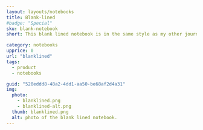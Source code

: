 ```yaml
---
layout: layouts/notebooks
title: Blank-lined
#badge: "Special"
sku: blank-notebook
short: This blank lined notebook is in the same style as my other journals making a nice addition to the set for free thoughts or overflow.

category: notebooks
upprice: 0
url: "blanklined"
tags: 
  - product
  - notebooks

guid: "520eddd8-48a2-4dd1-aa50-be68af2d4a31"
img: 
  photo:
    - blanklined.png
    - blanklined-alt.png
  thumb: blanklined.png
  alt: photo of the blank lined notebook.
---
```

